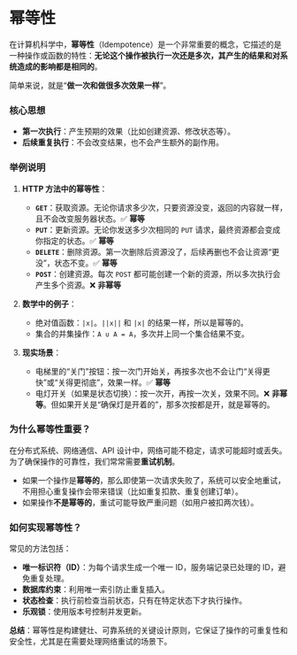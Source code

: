 # 幂等性
在计算机科学中，**幂等性**（Idempotence）是一个非常重要的概念，它描述的是一种操作或函数的特性：**无论这个操作被执行一次还是多次，其产生的结果和对系统造成的影响都是相同的**。

简单来说，就是“**做一次和做很多次效果一样**”。

### 核心思想

- **第一次执行**：产生预期的效果（比如创建资源、修改状态等）。
- **后续重复执行**：不会改变结果，也不会产生额外的副作用。

### 举例说明

1.  **HTTP 方法中的幂等性**：
    *   **`GET`**：获取资源。无论你请求多少次，只要资源没变，返回的内容就一样，且不会改变服务器状态。✅ **幂等**
    *   **`PUT`**：更新资源。无论你发送多少次相同的 `PUT` 请求，最终资源都会变成你指定的状态。✅ **幂等**
    *   **`DELETE`**：删除资源。第一次删除后资源没了，后续再删也不会让资源“更没”，状态不变。✅ **幂等**
    *   **`POST`**：创建资源。每次 `POST` 都可能创建一个新的资源，所以多次执行会产生多个资源。❌ **非幂等**

2.  **数学中的例子**：
    *   绝对值函数：`|x|`。`||x||` 和 `|x|` 的结果一样，所以是幂等的。
    *   集合的并集操作：`A ∪ A = A`，多次并上同一个集合结果不变。

3.  **现实场景**：
    *   电梯里的“关门”按钮：按一次门开始关，再按多次也不会让门“关得更快”或“关得更彻底”，效果一样。✅ **幂等**
    *   电灯开关（如果是状态切换）：按一次开，再按一次关，效果不同。❌ **非幂等**。但如果开关是“确保灯是开着的”，那多次按都是开，就是幂等的。

### 为什么幂等性重要？

在分布式系统、网络通信、API 设计中，网络可能不稳定，请求可能超时或丢失。为了确保操作的可靠性，我们常常需要**重试机制**。

- 如果一个操作是**幂等的**，那么即使第一次请求失败了，系统可以安全地重试，不用担心重复操作会带来错误（比如重复扣款、重复创建订单）。
- 如果操作**不是幂等的**，重试可能导致严重问题（如用户被扣两次钱）。

### 如何实现幂等性？

常见的方法包括：
*   **唯一标识符（ID）**：为每个请求生成一个唯一 ID，服务端记录已处理的 ID，避免重复处理。
*   **数据库约束**：利用唯一索引防止重复插入。
*   **状态检查**：执行前检查当前状态，只有在特定状态下才执行操作。
*   **乐观锁**：使用版本号控制并发更新。

**总结**：幂等性是构建健壮、可靠系统的关键设计原则，它保证了操作的可重复性和安全性，尤其是在需要处理网络重试的场景下。
